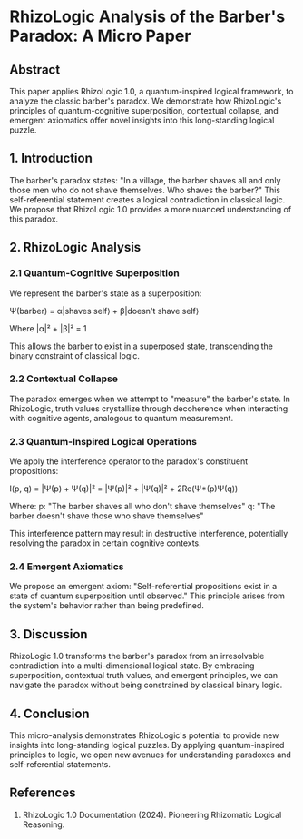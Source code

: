 # RhizoLogic Analysis of the Barber's Paradox: A Micro Paper

## Abstract

This paper applies RhizoLogic 1.0, a quantum-inspired logical framework, to analyze the classic barber's paradox. We demonstrate how RhizoLogic's principles of quantum-cognitive superposition, contextual collapse, and emergent axiomatics offer novel insights into this long-standing logical puzzle.

## 1. Introduction

The barber's paradox states: "In a village, the barber shaves all and only those men who do not shave themselves. Who shaves the barber?" This self-referential statement creates a logical contradiction in classical logic. We propose that RhizoLogic 1.0 provides a more nuanced understanding of this paradox.

## 2. RhizoLogic Analysis

### 2.1 Quantum-Cognitive Superposition

We represent the barber's state as a superposition:

Ψ(barber) = α|shaves self⟩ + β|doesn't shave self⟩

Where |α|² + |β|² = 1

This allows the barber to exist in a superposed state, transcending the binary constraint of classical logic.

### 2.2 Contextual Collapse

The paradox emerges when we attempt to "measure" the barber's state. In RhizoLogic, truth values crystallize through decoherence when interacting with cognitive agents, analogous to quantum measurement.

### 2.3 Quantum-Inspired Logical Operations

We apply the interference operator to the paradox's constituent propositions:

I(p, q) = |Ψ(p) + Ψ(q)|² = |Ψ(p)|² + |Ψ(q)|² + 2Re(Ψ*(p)Ψ(q))

Where:
p: "The barber shaves all who don't shave themselves"
q: "The barber doesn't shave those who shave themselves"

This interference pattern may result in destructive interference, potentially resolving the paradox in certain cognitive contexts.

### 2.4 Emergent Axiomatics

We propose an emergent axiom: "Self-referential propositions exist in a state of quantum superposition until observed." This principle arises from the system's behavior rather than being predefined.

## 3. Discussion

RhizoLogic 1.0 transforms the barber's paradox from an irresolvable contradiction into a multi-dimensional logical state. By embracing superposition, contextual truth values, and emergent principles, we can navigate the paradox without being constrained by classical binary logic.

## 4. Conclusion

This micro-analysis demonstrates RhizoLogic's potential to provide new insights into long-standing logical puzzles. By applying quantum-inspired principles to logic, we open new avenues for understanding paradoxes and self-referential statements.

## References

1. RhizoLogic 1.0 Documentation (2024). Pioneering Rhizomatic Logical Reasoning.